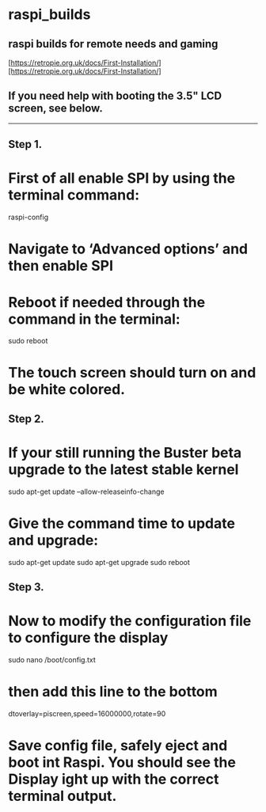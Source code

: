 # raspi_builds
## raspi builds for remote needs and gaming
[https://retropie.org.uk/docs/First-Installation/][https://retropie.org.uk/docs/First-Installation/]

## If you need help with booting the 3.5" LCD screen, see below. 
---
## Step 1.
# First of all enable SPI by using the terminal command:


raspi-config


# Navigate to ‘Advanced options’ and then enable SPI

# Reboot if needed through the command in the terminal:


sudo reboot

# The touch screen should turn on and be white colored.

## Step 2.


# If your still running the Buster beta upgrade to the latest stable kernel

sudo apt-get update –allow-releaseinfo-change

# Give the command time to update and upgrade:

sudo apt-get update
sudo apt-get upgrade
sudo reboot

## Step 3.
# Now to modify the configuration file to configure the display


sudo nano /boot/config.txt


# then add this line to the bottom

dtoverlay=piscreen,speed=16000000,rotate=90

# Save config file, safely eject and boot int Raspi. You should see the Display ight up with the correct terminal output. 

[def]: https://retropie.org.uk/docs/First-Installation/